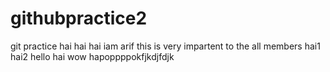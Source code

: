 # githubpractice2
git practice
hai hai
hai iam arif
this is very impartent to the all members
hai1
hai2
hello hai wow
hapoppppokfjkdjfdjk
